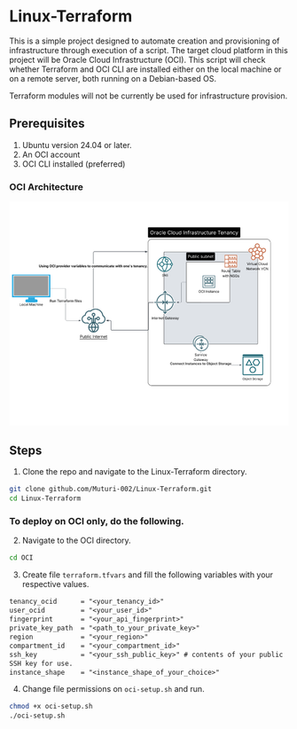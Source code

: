 # Linux-Terraform
This is a simple project designed to automate creation and provisioning of infrastructure through execution of a script. The target cloud platform in this project will be Oracle Cloud Infrastructure (OCI). This script will check whether Terraform and OCI CLI are installed either on the local machine or on a remote server, both running on a Debian-based OS.

Terraform modules will not be currently be used for infrastructure provision.

## Prerequisites
1. Ubuntu version 24.04 or later.
2. An OCI account
3. OCI CLI installed (preferred)

### OCI Architecture

![OCI Architecture](<OCI Design Architecture.png>)

## Steps
1. Clone the repo and navigate to the Linux-Terraform directory.
```bash
git clone github.com/Muturi-002/Linux-Terraform.git
cd Linux-Terraform
```
### To deploy on OCI only, do the following.
2. Navigate to the OCI directory.
```bash
cd OCI
```
3. Create file `terraform.tfvars` and fill the following variables with your respective values.
```hcl
tenancy_ocid      = "<your_tenancy_id>"
user_ocid         = "<your_user_id>"
fingerprint       = "<your_api_fingerprint>"
private_key_path  = "<path_to_your_private_key>"
region            = "<your_region>"
compartment_id    = "<your_compartment_id>"
ssh_key           = "<your_ssh_public_key>" # contents of your public SSH key for use.
instance_shape    = "<instance_shape_of_your_choice>"
```

4. Change file permissions on `oci-setup.sh` and run.
```bash
chmod +x oci-setup.sh
./oci-setup.sh
```
